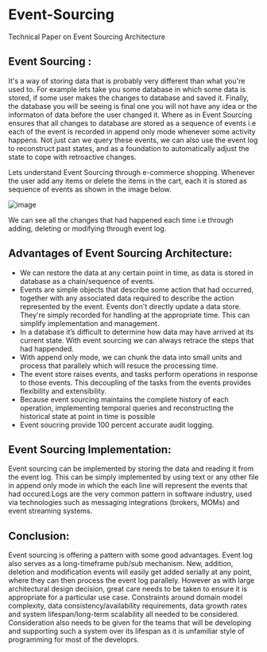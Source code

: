 # Event-Sourcing
Technical Paper on Event Sourcing Architecture


## Event Sourcing :
It's a way of storing data that is probably very different than what you're used to.
For example lets take you some database in which some data is stored, if some user makes the changes to database and saved it. Finally, the database you will be seeing is final one you will not have any idea or the informaton of data before the user changed it. Where as in Event Sourcing ensures that all changes to database are stored as a sequence of events i.e each of the event is recorded in append only mode whenever some activity happens. Not just can we query these events, we can also use the event log to reconstruct past states, and as a foundation to automatically adjust the state to cope with retroactive changes.

Lets understand Event Sourcing through e-commerce shopping. Whenever the user add any items or delete the items in the cart, each it is stored as sequence of events as shown in the image below.

![image](https://user-images.githubusercontent.com/104886848/183288955-2870c920-d2a5-48d5-911e-7f93b63593b2.png)

We can see all the changes that had happened each time i.e through adding, deleting or modifying through event log.

## Advantages of Event Sourcing Architecture:
 - We can restore the data at any certain point in time, as data is stored in database as a chain/sequence of events.
 - Events are simple objects that describe some action that had occurred, together with any associated data required to describe the action represented by the event. Events don't directly update a data store. They're simply recorded for handling at the appropriate time. This can simplify implementation and management.
 - In a database it’s difficult to determine how data may have arrived at its current state.  With event sourcing we can always retrace the steps that had happended.
 - With append only mode, we can chunk the data into small units and process that parallely which will resuce the processing time.
 - The event store raises events, and tasks perform operations in response to those events. This decoupling of the tasks from the events provides flexibility and extensibility.
 - Because event sourcing maintains the complete history of each operation, implementing temporal queries and reconstructing the historical state at point in time is possible
 - Event soucring provide 100 percent accurate audit logging.

 
 ## Event Sourcing Implementation:
 Event sourcing can be implemented by storing the data and reading it from the event log. This can be simply implemented by using text or any other file in append only mode in which the each line will represent the events that had occured.Logs are the very common pattern in software industry, used via technologies such as messaging integrations (brokers, MOMs) and event streaming systems. 

## Conclusion:
Event sourcing is offering a pattern with some good advantages. Event log also serves as a long-timeframe pub/sub mechanism. New, addition, deletion and modification  events will easily get added serially at any point, where they can then process the event log parallely.
However as with large architectural design decision, great care needs to be taken to ensure it is appropriate for a particular use case. Constraints around domain model complexity, data consistency/availability requirements, data growth rates and system lifespan/long-term scalability all needed to be considered. Consideration also needs to be given for the teams that will be developing and supporting such a system over its lifespan as it is unfamiliar style of programming for most of the developrs.
